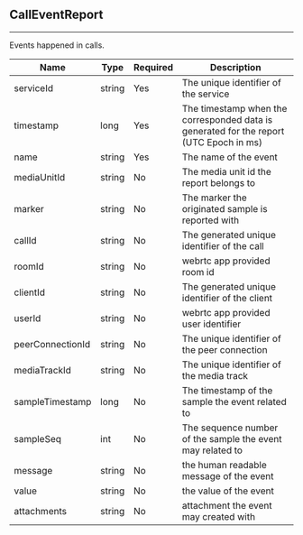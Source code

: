 ## CallEventReport
---


Events happened in calls.


Name | Type | Required | Description 
--- | --- | --- | ---
serviceId | string | Yes | The unique identifier of the service
timestamp | long | Yes | The timestamp when the corresponded data is generated for the report (UTC Epoch in ms)
name | string | Yes | The name of the event
mediaUnitId | string | No | The media unit id the report belongs to
marker | string | No | The marker the originated sample is reported with
callId | string | No | The generated unique identifier of the call
roomId | string | No | webrtc app provided room id
clientId | string | No | The generated unique identifier of the client
userId | string | No | webrtc app provided user identifier
peerConnectionId | string | No | The unique identifier of the peer connection
mediaTrackId | string | No | The unique identifier of the media track
sampleTimestamp | long | No | The timestamp of the sample the event related to
sampleSeq | int | No | The sequence number of the sample the event may related to
message | string | No | the human readable message of the event
value | string | No | the value of the event
attachments | string | No | attachment the event may created with
